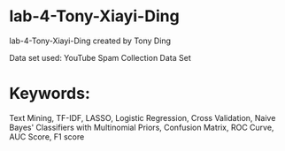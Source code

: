 # lab-4-Tony-Xiayi-Ding
lab-4-Tony-Xiayi-Ding created by Tony Ding

Data set used: YouTube Spam Collection Data Set

# Keywords: 
Text Mining, TF-IDF, LASSO, Logistic Regression, Cross Validation, Naive Bayes' Classifiers with Multinomial Priors, Confusion Matrix, ROC Curve, AUC Score, F1 score


